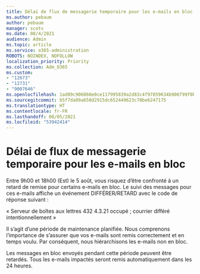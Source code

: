 ```yaml
---
title: Délai de flux de messagerie temporaire pour les e-mails en bloc
ms.author: pebaum
author: pebaum
manager: scotv
ms.date: 08/4/2021
audience: Admin
ms.topic: article
ms.service: o365-administration
ROBOTS: NOINDEX, NOFOLLOW
localization_priority: Priority
ms.collection: Adm_O365
ms.custom:
- "12673"
- "12731"
- "9007646"
ms.openlocfilehash: 1ad09c906060e0ce117995839a2d83c4f97859634b906f99f0b6c0d72a4efa9e
ms.sourcegitcommit: b5f7da89a650d2915dc652449623c78be6247175
ms.translationtype: HT
ms.contentlocale: fr-FR
ms.lasthandoff: 08/05/2021
ms.locfileid: "53942414"
---
```

# <a name="temporary-mail-flow-delay-for-bulk-emails"></a>Délai de flux de messagerie temporaire pour les e-mails en bloc

Entre 9h00 et 18h00 (Est) le 5 août, vous risquez d’être confronté à un retard de remise pour certains e-mails en bloc. Le suivi des messages pour ces e-mails affiche un événement DIFFÉRER/RETARD avec le code de réponse suivant :

« Serveur de boîtes aux lettres 432 4.3.21 occupé ; courrier différé intentionnellement »

Il s’agit d’une période de maintenance planifiée. Nous comprenons l’importance de s’assurer que vos e-mails sont remis correctement et en temps voulu. Par conséquent, nous hiérarchisons les e-mails non en bloc. 

Les messages en bloc envoyés pendant cette période peuvent être retardés. Tous les e-mails impactés seront remis automatiquement dans les 24 heures.
